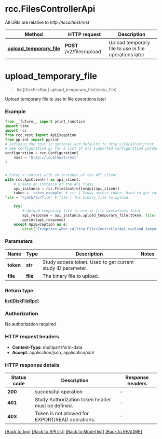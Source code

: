 # rcc.FilesControllerApi

All URIs are relative to *http://localhost/rest*

Method | HTTP request | Description
------------- | ------------- | -------------
[**upload_temporary_file**](FilesControllerApi.md#upload_temporary_file) | **POST** /v2/files/upload | Upload temporary file to use in file operations later


# **upload_temporary_file**
> list[DiskFileRpc] upload_temporary_file(token, file)

Upload temporary file to use in file operations later

### Example

```python
from __future__ import print_function
import time
import rcc
from rcc.rest import ApiException
from pprint import pprint
# Defining the host is optional and defaults to http://localhost/rest
# See configuration.py for a list of all supported configuration parameters.
configuration = rcc.Configuration(
    host = "http://localhost/rest"
)


# Enter a context with an instance of the API client
with rcc.ApiClient() as api_client:
    # Create an instance of the API class
    api_instance = rcc.FilesControllerApi(api_client)
    token = 'token_example' # str | Study access token. Used to get current study ID parameter.
file = '/path/to/file' # file | The binary file to upload.

    try:
        # Upload temporary file to use in file operations later
        api_response = api_instance.upload_temporary_file(token, file)
        pprint(api_response)
    except ApiException as e:
        print("Exception when calling FilesControllerApi->upload_temporary_file: %s\n" % e)
```

### Parameters

Name | Type | Description  | Notes
------------- | ------------- | ------------- | -------------
 **token** | **str**| Study access token. Used to get current study ID parameter. | 
 **file** | **file**| The binary file to upload. | 

### Return type

[**list[DiskFileRpc]**](DiskFileRpc.md)

### Authorization

No authorization required

### HTTP request headers

 - **Content-Type**: multipart/form-data
 - **Accept**: application/json, application/xml

### HTTP response details
| Status code | Description | Response headers |
|-------------|-------------|------------------|
**200** | successful operation |  -  |
**401** | Study Authorization token header must be defined. |  -  |
**403** | Token is not allowed for EXPORT/READ operations. |  -  |

[[Back to top]](#) [[Back to API list]](../README.md#documentation-for-api-endpoints) [[Back to Model list]](../README.md#documentation-for-models) [[Back to README]](../README.md)

